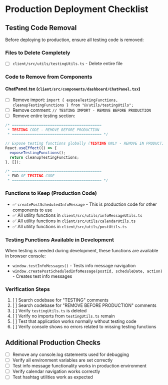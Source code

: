 # Production Deployment Checklist

## Testing Code Removal

Before deploying to production, ensure all testing code is removed:

### Files to Delete Completely
- [ ] `client/src/utils/testingUtils.ts` - Delete entire file

### Code to Remove from Components

#### ChatPanel.tsx (`client/src/components/dashboard/ChatPanel.tsx`)
- [ ] Remove import: `import { exposeTestingFunctions, cleanupTestingFunctions } from "@/utils/testingUtils";`
- [ ] Remove comment: `// TESTING IMPORT - REMOVE BEFORE PRODUCTION`
- [ ] Remove entire testing section:
```typescript
/* ========================================
 * TESTING CODE - REMOVE BEFORE PRODUCTION
 * ======================================== */

// Expose testing functions globally (TESTING ONLY - REMOVE IN PRODUCTION)
React.useEffect(() => {
  exposeTestingFunctions();
  return cleanupTestingFunctions;
}, []);

/* ========================================
 * END OF TESTING CODE
 * ======================================== */
```

### Functions to Keep (Production Code)
- ✅ `createPostScheduledInfoMessage` - This is production code for other components to use
- ✅ All utility functions in `client/src/utils/infoMessageUtils.ts`
- ✅ All utility functions in `client/src/utils/calendarUtils.ts`
- ✅ All utility functions in `client/src/utils/postUtils.ts`

### Testing Functions Available in Development
When testing is needed during development, these functions are available in browser console:
- `window.testInfoMessages()` - Tests info message navigation
- `window.createPostScheduledInfoMessage(postId, scheduleDate, action)` - Creates test info messages

### Verification Steps
1. [ ] Search codebase for "TESTING" comments
2. [ ] Search codebase for "REMOVE BEFORE PRODUCTION" comments
3. [ ] Verify `testingUtils.ts` is deleted
4. [ ] Verify no imports from `testingUtils.ts` remain
5. [ ] Test that application works normally without testing code
6. [ ] Verify console shows no errors related to missing testing functions

## Additional Production Checks
- [ ] Remove any console.log statements used for debugging
- [ ] Verify all environment variables are set correctly
- [ ] Test info message functionality works in production environment
- [ ] Verify calendar navigation works correctly
- [ ] Test hashtag utilities work as expected 